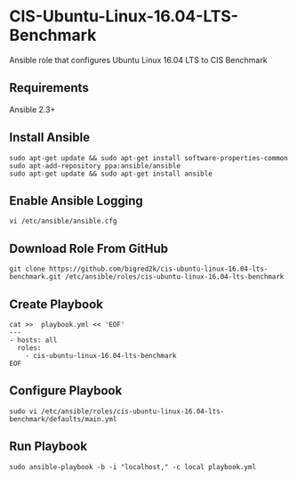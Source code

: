 # CIS-Ubuntu-Linux-16.04-LTS-Benchmark
Ansible role that configures Ubuntu Linux 16.04 LTS to CIS Benchmark

## Requirements
Ansible 2.3+

## Install Ansible
```
sudo apt-get update && sudo apt-get install software-properties-common
sudo apt-add-repository ppa:ansible/ansible
sudo apt-get update && sudo apt-get install ansible
```


## Enable Ansible Logging
```
vi /etc/ansible/ansible.cfg
```

## Download Role From GitHub
```
git clone https://github.com/bigred2k/cis-ubuntu-linux-16.04-lts-benchmark.git /etc/ansible/roles/cis-ubuntu-linux-16.04-lts-benchmark
```

## Create Playbook
```
cat >>  playbook.yml << 'EOF'
---
- hosts: all
  roles:
    - cis-ubuntu-linux-16.04-lts-benchmark
EOF
```

## Configure Playbook
```
sudo vi /etc/ansible/roles/cis-ubuntu-linux-16.04-lts-benchmark/defaults/main.yml
```

## Run Playbook
```
sudo ansible-playbook -b -i "localhost," -c local playbook.yml
```
